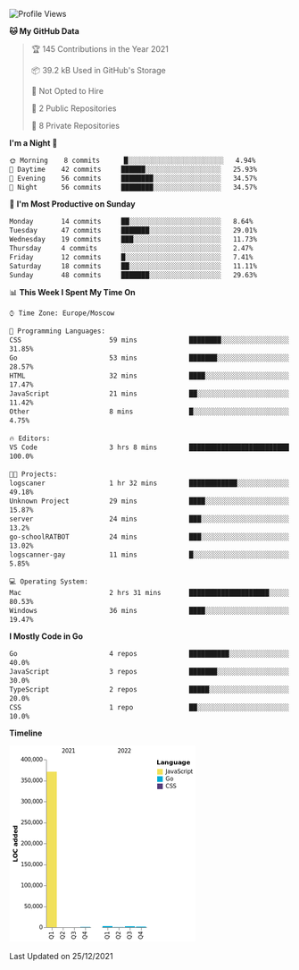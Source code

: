 <!--START_SECTION:waka-->
![Profile Views](http://img.shields.io/badge/Profile%20Views-26-blue)

**🐱 My GitHub Data** 

> 🏆 145 Contributions in the Year 2021
 > 
> 📦 39.2 kB Used in GitHub's Storage 
 > 
> 🚫 Not Opted to Hire
 > 
> 📜 2 Public Repositories 
 > 
> 🔑 8 Private Repositories  
 > 
**I'm a Night 🦉** 

```text
🌞 Morning    8 commits      █░░░░░░░░░░░░░░░░░░░░░░░░   4.94% 
🌆 Daytime    42 commits     ██████░░░░░░░░░░░░░░░░░░░   25.93% 
🌃 Evening    56 commits     ████████░░░░░░░░░░░░░░░░░   34.57% 
🌙 Night      56 commits     ████████░░░░░░░░░░░░░░░░░   34.57%

```
📅 **I'm Most Productive on Sunday** 

```text
Monday       14 commits     ██░░░░░░░░░░░░░░░░░░░░░░░   8.64% 
Tuesday      47 commits     ███████░░░░░░░░░░░░░░░░░░   29.01% 
Wednesday    19 commits     ███░░░░░░░░░░░░░░░░░░░░░░   11.73% 
Thursday     4 commits      ░░░░░░░░░░░░░░░░░░░░░░░░░   2.47% 
Friday       12 commits     █░░░░░░░░░░░░░░░░░░░░░░░░   7.41% 
Saturday     18 commits     ██░░░░░░░░░░░░░░░░░░░░░░░   11.11% 
Sunday       48 commits     ███████░░░░░░░░░░░░░░░░░░   29.63%

```


📊 **This Week I Spent My Time On** 

```text
⌚︎ Time Zone: Europe/Moscow

💬 Programming Languages: 
CSS                      59 mins             ████████░░░░░░░░░░░░░░░░░   31.85% 
Go                       53 mins             ███████░░░░░░░░░░░░░░░░░░   28.57% 
HTML                     32 mins             ████░░░░░░░░░░░░░░░░░░░░░   17.47% 
JavaScript               21 mins             ██░░░░░░░░░░░░░░░░░░░░░░░   11.42% 
Other                    8 mins              █░░░░░░░░░░░░░░░░░░░░░░░░   4.75%

🔥 Editors: 
VS Code                  3 hrs 8 mins        █████████████████████████   100.0%

🐱‍💻 Projects: 
logscaner                1 hr 32 mins        ████████████░░░░░░░░░░░░░   49.18% 
Unknown Project          29 mins             ████░░░░░░░░░░░░░░░░░░░░░   15.87% 
server                   24 mins             ███░░░░░░░░░░░░░░░░░░░░░░   13.2% 
go-schoolRATBOT          24 mins             ███░░░░░░░░░░░░░░░░░░░░░░   13.02% 
logscanner-gay           11 mins             █░░░░░░░░░░░░░░░░░░░░░░░░   5.85%

💻 Operating System: 
Mac                      2 hrs 31 mins       ████████████████████░░░░░   80.53% 
Windows                  36 mins             ████░░░░░░░░░░░░░░░░░░░░░   19.47%

```

**I Mostly Code in Go** 

```text
Go                       4 repos             ██████████░░░░░░░░░░░░░░░   40.0% 
JavaScript               3 repos             ███████░░░░░░░░░░░░░░░░░░   30.0% 
TypeScript               2 repos             █████░░░░░░░░░░░░░░░░░░░░   20.0% 
CSS                      1 repo              ██░░░░░░░░░░░░░░░░░░░░░░░   10.0%

```


**Timeline**

![Chart not found](https://raw.githubusercontent.com/jeezft/jeezft/main/charts/bar_graph.png) 


 Last Updated on 25/12/2021
<!--END_SECTION:waka-->
